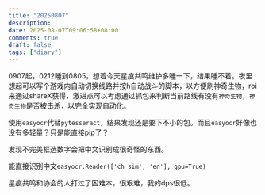 ```yaml
---
title: "20250807"
description: 
date: 2025-08-07T09:06:58+08:00
comments: true
draft: false
tags: ["diary"]
---
```

0907起，0212睡到0805，想着今天星痕共鸣维护多睡一下，结果睡不着。夜里想起可以写个游戏内自动切换线路并按h自动战斗的脚本，以方便刷神奇生物，roi来通过shareX获得，激进点可以考虑通过抓包来判断当前路线有没有`神奇生物`，`神奇生物`是否被击杀，以完全实现自动化。

使用`easyocr`代替`pytesseract`，结果发现还是要下不小的包。而且`easyocr`好像也没有多轻量？只是能直接pip了？

发现不完美框选数字会把中文识别成很奇怪的东西。

能直接识别中文`easyocr.Reader(['ch_sim', 'en'], gpu=True)`

星痕共鸣和协会的人打过了困难本，很艰难，我的dps很低。
